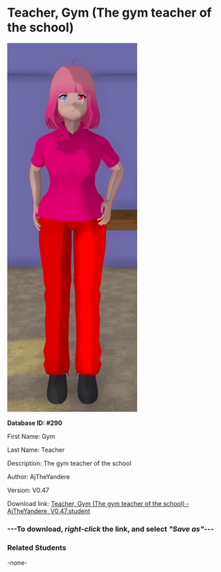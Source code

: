 # Teacher, Gym (The gym teacher of the school)

<img src="Files/Teacher, Gym (The gym teacher of the school).png" title="Teacher, Gym (The gym teacher of the school) - AjTheYandere, V0.47">

**Database ID: #290**

First Name: Gym

Last Name: Teacher

Description: The gym teacher of the school

Author: AjTheYandere

Version: V0.47

Download link: <a href="https://raw.githubusercontent.com/Arbiter1223/Daigaku-Gurashi-Custom-Students/master/Students/Files/Teacher%2C%20Gym%20(The%20gym%20teacher%20of%20the%20school)%20-%20AjTheYandere%2C%20V0.47.student">Teacher, Gym (The gym teacher of the school) - AjTheYandere, V0.47.student</a>

### ---**To download, _right-click_ the link, and select _"Save as"_**---

### Related Students

-none-
